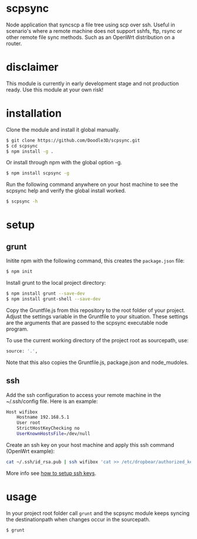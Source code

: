 # scpsync
Node application that syncscp a file tree using scp over ssh. Useful in scenario's where a remote machine does not support sshfs, ftp, rsync or other remote file sync methods. Such as an OpenWrt distribution on a router.

# disclaimer
This module is currently in early development stage and not production ready. Use this module at your own risk!

# installation
Clone the module and install it global manually.

```bash
$ git clone https://github.com/Doodle3D/scpsync.git
$ cd scpsync
$ npm install -g .
```

Or install through npm with the global option -g.

```bash
$ npm install scpsync -g
```

Run the following command anywhere on your host machine to see the scpsync help and verify the global install worked.

```bash
$ scpsync -h
```

# setup

## grunt
Initite npm with the following command, this creates the `package.json` file:
```bash
$ npm init
```

Install grunt to the local project directory:
```bash
$ npm install grunt --save-dev
$ npm install grunt-shell --save-dev
```

Copy the Gruntfile.js from this repository to the root folder of your project. Adjust the settings variable in the Gruntfile to your situation. These settings are the arguments that are passed to the scpsync executable node program.

To use the current working directory of the project root as sourcepath, use:
```bash
source: '.',
```
Note that this also copies the Gruntfile.js, package.json and node_mudoles.

## ssh

Add the ssh configuration to access your remote machine in the ~/.ssh/config file. Here is an example:
```bash
Host wifibox
	Hostname 192.168.5.1
	User root
	StrictHostKeyChecking no
	UserKnownHostsFile=/dev/null
```

Create an ssh key on your host machine and apply this ssh command (OpenWrt example):
```bash
cat ~/.ssh/id_rsa.pub | ssh wifibox 'cat >> /etc/dropbear/authorized_keys'
```
More info see [how to setup ssh keys](https://www.digitalocean.com/community/tutorials/how-to-set-up-ssh-keys--2).

# usage
In your project root folder call ```grunt``` and the scpsync module keeps syncing the destinationpath when changes occur in the sourcepath.

```bash
$ grunt
```
